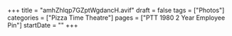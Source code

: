 +++
title = "amhZhlqp7GZptWgdancH.avif"
draft = false
tags = ["Photos"]
categories = ["Pizza Time Theatre"]
pages = ["PTT 1980 2 Year Employee Pin"]
startDate = ""
+++
